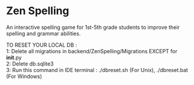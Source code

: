 # Zen Spelling

An interactive spelling game for 1st-5th grade students to improve their spelling and grammar abilities.

TO RESET YOUR LOCAL DB :   
1: Delete all migrations in backend/ZenSpelling/Migrations EXCEPT for __init__.py   
2: Delete db.sqlite3   
3: Run this command in IDE terminal : ./dbreset.sh (For Unix), ./dbreset.bat (For Windows)   

